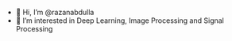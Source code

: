 - 👋 Hi, I’m @razanabdulla
- 👀 I’m interested in Deep Learning, Image Processing and Signal Processing

<!---
razanabdulla/razanabdulla is a ✨ special ✨ repository because its `README.md` (this file) appears on your GitHub profile.
You can click the Preview link to take a look at your changes.
--->
